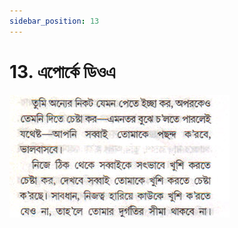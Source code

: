 ```yaml
---
sidebar_position: 13
---
```



# 13.   এপোর্কে ডিওএ

![এপোর্কে ডিওএ](../../../static/img/bengali/verse13.png)